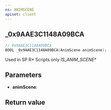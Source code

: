 ```yaml
---
ns: ANIMSCENE
apiset: client
---
```

## _0x9AAE3C1148A09BCA

```c
// 0x9AAE3C1148A09BCA
BOOL _0x9AAE3C1148A09BCA(AnimScene animScene);
```

Used in SP R* Scripts only
_IS_ANIM_SCENE_*

## Parameters
* **animScene**:

## Return value
